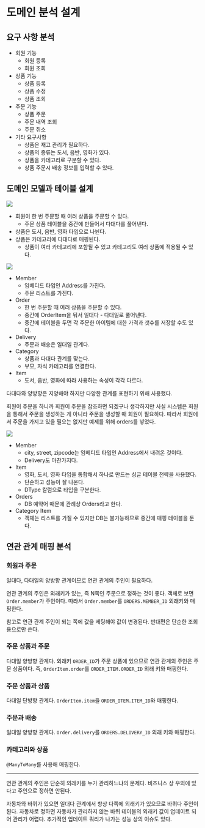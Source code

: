 # 도메인 분석 설계
## 요구 사항 분석

- 회원 기능
    - 회원 등록
    - 회원 조회
- 상품 기능
    - 상품 등록
    - 상품 수정
    - 상품 조회
- 주문 기능
    - 상품 주문
    - 주문 내역 조회
    - 주문 취소
- 기타 요구사항
    - 상품은 재고 관리가 필요하다.
    - 상품의 종류는 도서, 음반, 영화가 있다. 
    - 상품을 카테고리로 구분할 수 있다.
    - 상품 주문시 배송 정보를 입력할 수 있다.

## 도메인 모델과 테이블 설계

![](../../.gitbook/assets/kimyounghan-spring-boot-and-jpa-development/01/screenshot%202021-05-16%20오후%202.05.22.png)

- 회원이 한 번 주문할 때 여러 상품을 주문할 수 있다.
    - 주문 상품 테이블을 중간에 만들어서 다대다를 풀어낸다.
- 상품은 도서, 음반, 영화 타입으로 나뉜다.
- 상품은 카테고리에 다대다로 매핑된다.
    - 상품이 여러 카테고리에 포함될 수 있고 카테고리도 여러 상품에 적용될 수 있다.

![](../../.gitbook/assets/kimyounghan-spring-boot-and-jpa-development/01/screenshot%202021-05-16%20오후%202.08.52.png)

- Member
    - 임베디드 타입인 Address를 가진다.
    - 주문 리스트를 가진다.
- Order
    - 한 번 주문할 때 여러 상품을 주문할 수 있다.
    - 중간에 OrderItem을 둬서 일대다 - 다대일로 풀어낸다.
    - 중간에 테이블을 두면 각 주문한 아이템에 대한 가격과 갯수를 저장할 수도 있다.
- Delivery
    - 주문과 배송은 일대일 관계다.
- Category
    - 상품과 다대다 관계를 맞는다.
    - 부모, 자식 카테고리를 연결한다.
- Item
    - 도서, 음반, 영화에 따라 사용하는 속성이 각각 다르다.

다대다와 양방향은 지양해야 하지만 다양한 관계를 표현하기 위해 사용했다.

회원이 주문을 하니까 회원이 주문을 참조하면 되겠구나 생각하지만 사실 시스템은 회원을 통해서 주문을 생성하는 게 아니라 주문을 생성할 때 회원이 필요하다. 따라서 회원에서 주문을 가지고 있을 필요는 없지만 예제를 위해 orders를 넣었다.

![](../../.gitbook/assets/kimyounghan-spring-boot-and-jpa-development/01/screenshot%202021-05-16%20오후%202.15.15.png)

- Member
    - city, street, zipcode는 임베디드 타입인 Address에서 내려온 것이다.
    - Delivery도 마찬가지다.
- Item
    - 영화, 도서, 영화 타입을 통합해서 하나로 만드는 싱글 테이블 전략을 사용했다.
    - 단순하고 성능이 잘 나온다.
    - DType 칼럼으로 타입을 구분한다.
- Orders
    - DB 예약어 때문에 관례상 Orders라고 한다.
- Category Item
    - 객체는 리스트를 가질 수 있지만 DB는 불가능하므로 중간에 매핑 테이블을 둔다.
  
## 연관 관계 매핑 분석
### 회원과 주문

일대다, 다대일의 양방향 관계이므로 연관 관계의 주인이 필요하다.

연관 관계의 주인은 외래키가 있는, 즉 N쪽인 주문으로 정하는 것이 좋다. 객체로 보면 `Order.member`가 주인이다. 따라서 `Order.member`를 `ORDERS.MEMBER_ID` 외래키와 매핑한다. 

참고로 연관 관계 주인이 되는 쪽에 값을 세팅해야 값이 변경된다. 반대편은 단순한 조회용으로만 쓴다.

### 주문 상품과 주문

다대일 양방향 관계다. 외래키 `ORDER_ID`가 주문 상품에 있으므로 연관 관계의 주인은 주문 상품이다. 즉, `OrderItem.order`를 `ORDER_ITEM.ORDER_ID` 외래 키와 매핑한다.

### 주문 상품과 상품

다대일 단방향 관계다. `OrderItem.item`을 `ORDER_ITEM.ITEM_ID`와 매핑한다.

### 주문과 배송

일대일 양방향 관계다. `Order.delivery`를 `ORDERS.DELIVERY_ID` 외래 키와 매핑한다.

### 카테고리와 상품

`@ManyToMany`를 사용해 매핑한다.

---

연관 관계의 주인은 단순히 외래키를 누가 관리하느냐의 문제다. 비즈니스 상 우외에 있다고 주인으로 정하면 안된다.

자동차와 바퀴가 있으면 일대다 관계에서 항상 다쪽에 외래키가 있으므로 바퀴다 주인이 된다. 자동차로 정하면 자동차가 관리하지 않는 바퀴 테이블의 외래키 값이 업데이트 되어 관리가 어렵다. 추가적인 업데이트 쿼리가 나가는 성능 상의 이슈도 있다.